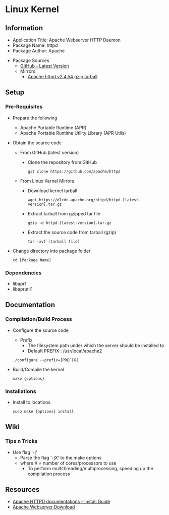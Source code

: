 # Linux Kernel

## Information
+ Application Title: Apache Webserver HTTP Daemon
+ Package Name: httpd
+ Package Author: Apache
- Package Sources
    + [GitHub - Latest Version](https://github.com/apache/httpd)
    - Mirrors
        + [Apache httpd v2.4.54 gzip tarball](https://dlcdn.apache.org/httpd/httpd-2.4.54.tar.gz)

## Setup
### Pre-Requisites
- Prepare the following
    + Apache Portable Runtime (APR) 
    + Apache Portable Runtime Utility Library (APR Utils)

- Obtain the source code
    - From GitHub (latest version)
        - Clone the repository from GitHub
            ```console
            git clone https://github.com/apache/httpd
            ```

    - From Linux Kernel Mirrors
        - Download kernel tarball
            ```console
            wget https://dlcdn.apache.org/httpd/httpd-[latest-version].tar.gz
            ```

        - Extract tarball from gzipped tar file
            ```console
            gzip -d httpd-[latest-version].tar.gz
            ```

        - Extract the source code from tarball (gzip)
            ```console
            tar -xvf [tarball file]
            ```

- Change directory into package folder
    ```console
    cd [Package Name]
    ```

### Dependencies
+ libapr1
+ libaprutil1

## Documentation
### Compilation/Build Process
- Configure the source code
    - Prefix
        + The filesystem path under which the server should be installed to
        + Default PREFIX : /usr/local/apache2
    ```console
    ./configure --prefix=[PREFIX]
    ```

- Build/Compile the kernel
    ```console
    make {options}
    ```

### Installations
- Install to locations
    ```console
    sudo make {options} install
    ```

## Wiki

### Tips n Tricks
- Use flag '-j'
    + Parse the flag '-jX' to the make options
    - where X = number of cores/processors to use
        + To perform multithreading/multiprocessing, speeding up the compilation process

## Resources
+ [Apache HTTPD documentations - Install Guide](https://httpd.apache.org/docs/current/install.html)
+ [Apache Webserver Download](https://httpd.apache.org/download.cgi)

